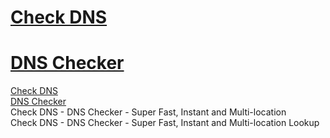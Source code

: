 # <a href="https://checkdns.pro">Check DNS</a>
# <a href="https://checkdns.pro">DNS Checker</a>

<a href="https://checkdns.pro">Check DNS</a><br />
<a href="https://checkdns.pro">DNS Checker</a><br />
Check DNS - DNS Checker - Super Fast, Instant and Multi-location<br />
Check DNS - DNS Checker - Super Fast, Instant and Multi-location Lookup<br />

